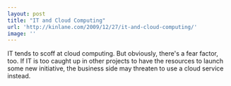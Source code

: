 ```yaml
---
layout: post
title: "IT and Cloud Computing"
url: 'http://kinlane.com/2009/12/27/it-and-cloud-computing/'
image: ''
---
```


IT tends to scoff at cloud computing. But obviously, there's a fear factor, too. If IT is too caught up in other projects to have the resources to launch some new initiative, the business side may threaten to use a cloud service instead.